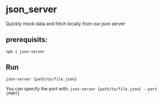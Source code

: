 # json_server
Quickly mock data and fetch locally from our json server

## prerequisits:
`npm i json-server`

## Run
`json-server {path/to/file.json}`

You can specify the port with:
`json-server {path/to/file.json} --port {PORT}`
